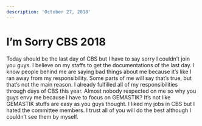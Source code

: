 ```yaml
---
description: 'October 27, 2018'
---
```


# I’m Sorry CBS 2018

Today should be the last day of CBS but I have to say sorry I couldn’t join you guys. I believe on my staffs to get the documentations of the last day. I know people behind me are saying bad things about me because it’s like I ran away from my responsibility. Some parts of me will say that’s true, but that’s not the main reason. I already fulfilled all of my responsibilities through days of CBS this year. Almost nobody respected on me so why you guys envy me because I have to focus on GEMASTIK? It’s not like GEMASTIK stuffs are easy as you guys thought. I liked my jobs in CBS but I hated the committee members. I trust all of you will do the best although I couldn’t see them by myself.

